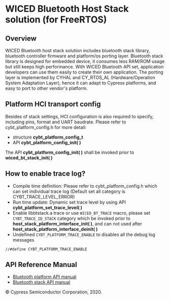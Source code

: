 ﻿# WICED Bluetooth Host Stack solution (for FreeRTOS)

## Overview
WICED Bluetooth host stack solution includes bluetooth stack library,
bluetooth controller firmware and platform/os porting layer. Bluetooth stack library
is designed for embedded device, it consumes less RAM/ROM usage but still keeps
high performance. With WICED Bluetooth API set, application developers can use them
easily to create their own application. The porting layer is implemented by CYHAL and CY_RTOS_AL
(Hardware/Operation System Adaptation Layer), hence it can adapt to Cypress platforms, and easy to 
port to other vendor's platform.  

## Platform HCI transport config
Besides of stack settings, HCI configuration is also required to specify, 
including pins, format and UART baudrate. Please refer to cybt_platform_config.h 
for more detail:

*  structure **cybt_platform_config_t**
*  API **cybt_platform_config_init( )**

The API **cybt_platform_config_init( )** shall be invoked prior to 
**wiced_bt_stack_init( )**

## How to enable trace log?
*  Compile time definition: Please refer to cybt_platform_config.h which can set individual trace log (Default set all category is CYBT_TRACE_LEVEL_ERROR)
*  Run time update: Dynamic set trace level by using API **cybt_platform_set_trace_level( )**
*  Enable libbtstack.a trace or use `WICED_BT_TRACE` macro, please set `CYBT_TRACE_ID_STACK` category which be invoked prior to **host_stack_platform_interface_init( )**,
   and can not used after **host_stack_platform_interface_deinit( )**   
*  Undefined `CYBT_PLATFORM_TRACE_ENABLE` to disables all the debug log messages
  ```
  //#define CYBT_PLATFORM_TRACE_ENABLE
  ```

## API Reference Manual
 - [Bluetooth platform API manual](https://cypresssemiconductorco.github.io/bluetooth-freertos/api_reference_manual/html/index.html)
 - [Bluetooth stack API manual](https://cypresssemiconductorco.github.io/btstack/api_reference_manual/html/index.html)
    
© Cypress Semiconductor Corporation, 2020.